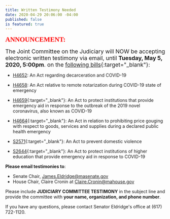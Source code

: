 ```yaml
---
title: Written Testimony Needed
date: 2020-04-29 20:06:00 -04:00
published: false
is featured: true
---
```


<span style="font-family:Papyrus; font-size:1.5em; color:red;">**ANNOUNCEMENT:**</span>  

<span style="font-size:1.25em;">The Joint Committee on the Judiciary will NOW be accepting electronic written testimony via email, until **Tuesday, May 5, 2020, 5:00pm**. on the [following bills](https://malegislature.gov/Events/Hearings/Detail/3479){:target="_blank"}:</span>  

* [H4652](https://malegislature.gov/Bills/191/H4652): An Act regarding decarceration and COVID-19   

* [H4658](https://malegislature.gov/Bills/191/H4658): An Act relative to remote notarization during COVID-19 state of emergency    

* [H4659](https://malegislature.gov/Bills/191/H4659){:target="_blank"}: An Act to protect institutions that provide emergency aid in response to the outbreak of the 2019 novel coronavirus, also known as COVID-19    

* [H4664](https://malegislature.gov/Bills/191/H4664){:target="_blank"}: An Act in relation to prohibiting price gouging with respect to goods, services and supplies during a declared public health emergency    

* [S2571](https://malegislature.gov/Bills/191/S2571){:target="_blank"}: An Act to prevent domestic violence  

* [S2644](https://malegislature.gov/Bills/191/S2664){:target="_blank"}: An Act to protect institutions of higher education that provide emergency aid in response to COVID-19  

**Please email testimonies to**:  
* Senate Chair, [James.Eldridge@masenate.gov](mailto:James.Eldridge@masenate.gov)  
* House Chair, Claire Cronin at [Claire.Cronin@mahouse.gov](mailto:Claire.Cronin@mahouse.gov)  

Please include **JUDICIARY COMMITTEE TESTIMONY** in the subject line and provide the committee with **your name, organization, and phone number**.  

If you have any questions, please contact Senator Eldridge's office at (617) 722-1120.  
